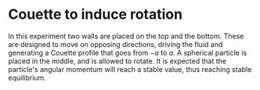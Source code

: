 # Couette to induce rotation

In this experiment two walls are placed on the top and the bottom. These are designed to move on opposing directions, driving the fluid and generating a Couette profile that goes from $-a$ to $a$. A spherical particle is placed in the middle, and is allowed to rotate. It is expected that the particle's angular momentum will reach a stable value, thus reaching stable equilibrium.
